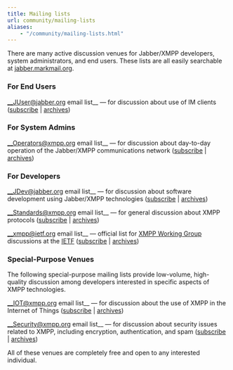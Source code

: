 ```yaml
---
title: Mailing lists
url: community/mailing-lists
aliases:
    - "/community/mailing-lists.html"
---
```


There are many active discussion venues for Jabber/XMPP developers, system administrators, and end users. These lists are all easily searchable at [jabber.markmail.org](http://jabber.markmail.org/).

### For End Users

__JUser@jabber.org email list__ — for discussion about use of IM clients ([subscribe](https://mail.jabber.org/mailman/listinfo/juser) | [archives](https://mail.jabber.org/pipermail/juser/))

### For System Admins

__Operators@xmpp.org email list__ — for discussion about day-to-day operation of the Jabber/XMPP communications network ([subscribe](https://mail.jabber.org/mailman/listinfo/operators) | [archives](https://mail.jabber.org/pipermail/operators/))

### For Developers

__JDev@jabber.org email list__ — for discussion about software development using Jabber/XMPP technologies ([subscribe](https://mail.jabber.org/mailman/listinfo/jdev) | [archives](https://mail.jabber.org/pipermail/jdev/))

__Standards@xmpp.org email list__ — for general discussion about XMPP protocols ([subscribe](https://mail.jabber.org/mailman/listinfo/standards) | [archives](https://mail.jabber.org/pipermail/standards/))

__xmpp@ietf.org email list__ — official list for [XMPP Working Group](http://tools.ietf.org/wg/xmpp/) discussions at the [IETF](http://www.ietf.org/) ([subscribe](https://www.ietf.org/mailman/listinfo/xmpp) | [archives](http://www.ietf.org/mail-archive/web/xmpp/current/maillist.html))

### Special-Purpose Venues

The following special-purpose mailing lists provide low-volume, high-quality discussion among developers interested in specific aspects of XMPP technologies.

__IOT@xmpp.org email list__ — for discussion about the use of XMPP in the Internet of Things ([subscribe](https://mail.jabber.org/mailman/listinfo/iot) | [archives](https://mail.jabber.org/pipermail/iot/))

__Security@xmpp.org email list__ — for discussion about security issues related to XMPP, including encryption, authentication, and spam ([subscribe](https://mail.jabber.org/mailman/listinfo/security) | [archives](https://mail.jabber.org/pipermail/security/))

All of these venues are completely free and open to any interested individual.
